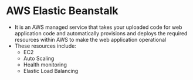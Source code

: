 # AWS Elastic Beanstalk
- It is an AWS managed service that takes your uploaded code for web application code and automatically provisions and deploys the required resources within AWS to make the web application operational
- These resources include:
	- EC2
	- Auto Scaling
	- Health monitoring
	- Elastic Load Balancing